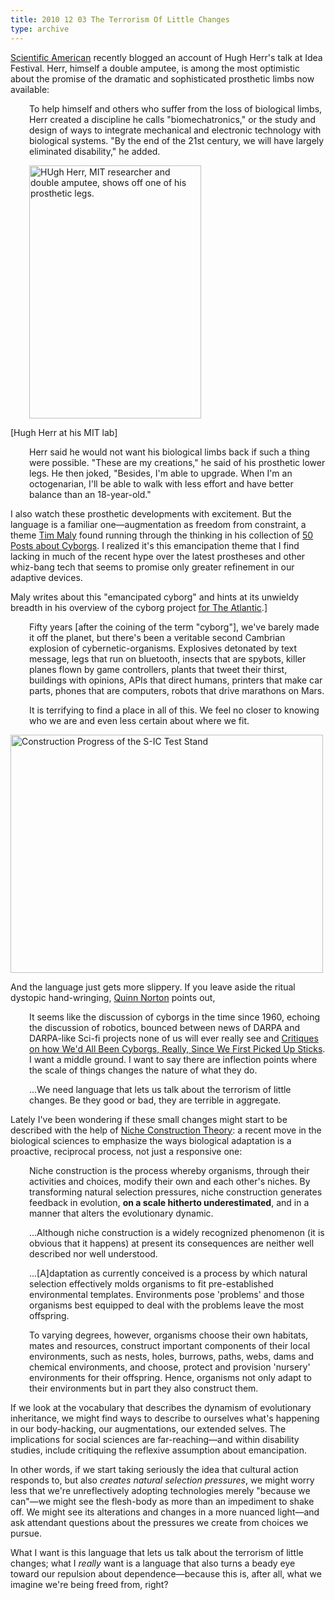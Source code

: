 ```yaml
---
title: 2010 12 03 The Terrorism Of Little Changes
type: archive
---
```


<p><a href="http://www.scientificamerican.com/blog/post.cfm?id=biomechatronics-aims-to-erase-the-e-2010-09-30">Scientific American</a> recently blogged an account of Hugh Herr's talk at Idea Festival. Herr, himself a double amputee, is among the most optimistic about the promise of the dramatic and sophisticated prosthetic limbs now available:</p>
<p style="padding-left:30px;">To help himself and others who suffer from the loss of biological limbs, Herr created a discipline he calls "biomechatronics," or the study and design of ways to integrate mechanical and electronic technology with biological systems. "By the end of the 21st century, we will have largely eliminated disability," he added.</p>
<p style="padding-left:30px;"><a href="http://ablersite.files.wordpress.com/2010/12/hugh-herr1.jpg"><img class="alignnone size-full wp-image-4124" title="Hugh-Herr1" src="{{ site.baseurl }}/uploads/hugh-herr1.jpg" alt="HUgh Herr, MIT researcher and double amputee, shows off one of his prosthetic legs." width="275" height="405" /></a></p>
<p>[Hugh Herr at his MIT lab]</p>
<p style="padding-left:30px;">Herr said he would not want his biological limbs back if such a thing were possible. "These are my creations," he said of his prosthetic lower legs. He then joked, "Besides, I'm able to upgrade. When I'm an octogenarian, I'll be able to walk with less effort and have better balance than an 18-year-old."</p>
<p>I also watch these prosthetic developments with excitement. But the language is a familiar one—augmentation as freedom from constraint, a theme <a href="http://quietbabylon.com/">Tim Maly</a> found running through the thinking in his collection of <a href="http://50cyborgs.tumblr.com/">50 Posts about Cyborgs</a>. I realized it's this emancipation theme that I find lacking in much of the recent hype over the latest prostheses and other whiz-bang tech that seems to promise only greater refinement in our adaptive devices.</p>
<p>Maly writes about this "emancipated cyborg" and hints at its unwieldy breadth in his overview of the cyborg project <a href="http://www.theatlantic.com/technology/archive/2010/10/the-emancipated-cyborg/63995/">for The Atlantic</a>.]</p>
<p style="padding-left:30px;">Fifty years [after the coining of the term "cyborg"], we've barely made it off the planet, but there's been a veritable second Cambrian explosion of cybernetic-organisms. Explosives detonated by text message, legs that run on bluetooth, insects that are spybots, killer planes flown by game controllers, plants that tweet their thirst, buildings with opinions, APIs that direct humans, printers that make car parts, phones that are computers, robots that drive marathons on Mars.</p>
<p style="padding-left:30px;">It is terrifying to find a place in all of this. We feel no closer to knowing who we are and even less certain about where we fit.</p>
<p><a title="Construction Progress of the S-IC Test Stand by NASA on The Commons, on Flickr" href="http://www.flickr.com/photos/nasacommons/4941146882/"><img src="{{ site.baseurl }}/uploads/4941146882_aee7e95bb9.jpg" alt="Construction Progress of the S-IC Test Stand" width="500" height="381" /></a></p>
<p>And the language just gets more slippery. If you leave aside the ritual dystopic hand-wringing, <a href="http://www.quinnnorton.com/">Quinn Norton</a> points out,</p>
<p style="padding-left:30px;">It seems like the discussion of cyborgs in the time since 1960, echoing the discussion of robotics, bounced between news of DARPA and DARPA-like Sci-fi projects none of us will ever really see and <a href="http://www.amazon.com/Simians-Cyborgs-Women-Reinvention-Nature/dp/0415903874/ref=sr_1_1?ie=UTF8&amp;qid=1291429937&amp;sr=8-1">Critiques on how We'd All Been Cyborgs, Really, Since We First Picked Up Sticks</a>. I want a middle ground. I want to say there are inflection points where the scale of things changes the nature of what they do.</p>
<p style="padding-left:30px;">...We need language that lets us talk about the terrorism of little changes. Be they good or bad, they are terrible in aggregate.</p>
<p>Lately I've been wondering if these small changes might start to be described with the help of <a href="http://www.nicheconstruction.com/">Niche Construction Theory</a>: a recent move in the biological sciences to emphasize the ways biological adaptation is a proactive, reciprocal process, not just a responsive one:</p>
<p style="padding-left:30px;">Niche construction is the process whereby organisms, through their activities and choices, modify their own and each other's niches. By transforming natural selection pressures, niche construction generates feedback in evolution, <strong>on a scale hitherto underestimated</strong>, and in a manner that alters the evolutionary dynamic.</p>
<p style="padding-left:30px;">...Although niche construction is a widely recognized phenomenon (it is obvious that it happens) at present its consequences are neither well described nor well understood.</p>
<p style="padding-left:30px;">...[A]daptation as currently conceived is a process by which natural selection effectively molds organisms to fit pre-established environmental templates. Environments pose 'problems' and those organisms best equipped to deal with the problems leave the most offspring.</p>
<p style="padding-left:30px;">To varying degrees, however, organisms choose their own habitats, mates and resources, construct important components of their local environments, such as nests, holes, burrows, paths, webs, dams and chemical environments, and choose, protect and provision 'nursery' environments for their offspring. Hence, organisms not only adapt to their environments but in part they also construct them.</p>
<p>If we look at the vocabulary that describes the dynamism of evolutionary inheritance, we might find ways to describe to ourselves what's happening in our body-hacking, our augmentations, our extended selves. The implications for social sciences are far-reaching—and within disability studies, include critiquing the reflexive assumption about emancipation.</p>
<p>In other words, if we start taking seriously the idea that cultural action responds to, but also <em>creates natural selection pressures</em>, we might worry less that we're unreflectively adopting technologies merely "because we can"—we might see the flesh-body as more than an impediment to shake off. We might see its alterations and changes in a more nuanced light—and ask attendant questions about the pressures we create from choices we pursue.</p>
<p>What I want is this language that lets us talk about the terrorism of little changes; what I <em>really</em> want is a language that also turns a beady eye toward our repulsion about dependence—because this is, after all, what we imagine we're being freed from, right?</p>
